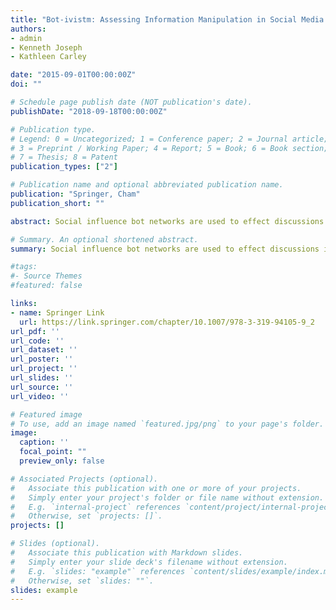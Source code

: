 ```yaml
---
title: "Bot-ivistm: Assessing Information Manipulation in Social Media Using Network Analytics"
authors:
- admin
- Kenneth Joseph
- Kathleen Carley

date: "2015-09-01T00:00:00Z"
doi: ""

# Schedule page publish date (NOT publication's date).
publishDate: "2018-09-18T00:00:00Z"

# Publication type.
# Legend: 0 = Uncategorized; 1 = Conference paper; 2 = Journal article;
# 3 = Preprint / Working Paper; 4 = Report; 5 = Book; 6 = Book section;
# 7 = Thesis; 8 = Patent
publication_types: ["2"]

# Publication name and optional abbreviated publication name.
publication: "Springer, Cham"
publication_short: ""

abstract: Social influence bot networks are used to effect discussions in social media. While traditional social network methods have been used in assessing social media data, they are insufficient to identify and characterize social influence bots, the networks in which they reside and their behavior. However, these bots can be identified, their prevalence assessed, and their impact on groups assessed using high dimensional network analytics. This is illustrated using data from three different activist communities on Twitter—the “alt-right,” ISIS sympathizers in the Syrian revolution, and activists of the Euromaidan movement. We observe a new kind of behavior that social influence bots engage in—repetitive @mentions of each other. This behavior is used to manipulate complex network metrics, artificially inflating the influence of particular users and specific agendas. We show that this bot behavior can affect network measures by as much as 60% for accounts that are promoted by these bots. This requires a new method to differentiate “promoted accounts” from actual influencers. We present this method. We also present a method to identify social influence bot “sub-communities.” We show how an array of sub-communities across our datasets are used to promote different agendas, from more traditional foci (e.g., influence marketing) to more nefarious goals (e.g., promoting particular political ideologies). 

# Summary. An optional shortened abstract.
summary: Social influence bot networks are used to effect discussions in social media. While traditional social network methods have been used in assessing social media data, they are insufficient to identify and characterize social influence bots, the networks in which they reside and their behavior. However, these bots can be identified, their prevalence assessed, and their impact on groups assessed using high dimensional network analytics. This is illustrated using data from three different activist communities on Twitter—the “alt-right,” ISIS sympathizers in the Syrian revolution, and activists of the Euromaidan movement. We observe a new kind of behavior that social influence bots engage in—repetitive @mentions of each other. This behavior is used to manipulate complex network metrics, artificially inflating the influence of particular users and specific agendas. We show that this bot behavior can affect network …

#tags:
#- Source Themes
#featured: false

links:
- name: Springer Link
  url: https://link.springer.com/chapter/10.1007/978-3-319-94105-9_2
url_pdf: ''
url_code: ''
url_dataset: ''
url_poster: ''
url_project: ''
url_slides: ''
url_source: ''
url_video: ''

# Featured image
# To use, add an image named `featured.jpg/png` to your page's folder. 
image:
  caption: ''
  focal_point: ""
  preview_only: false

# Associated Projects (optional).
#   Associate this publication with one or more of your projects.
#   Simply enter your project's folder or file name without extension.
#   E.g. `internal-project` references `content/project/internal-project/index.md`.
#   Otherwise, set `projects: []`.
projects: []

# Slides (optional).
#   Associate this publication with Markdown slides.
#   Simply enter your slide deck's filename without extension.
#   E.g. `slides: "example"` references `content/slides/example/index.md`.
#   Otherwise, set `slides: ""`.
slides: example
---
```


